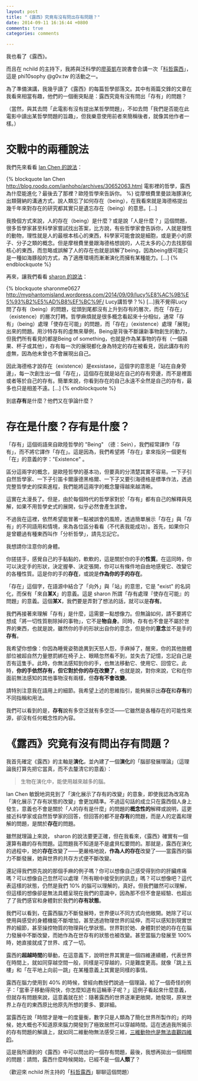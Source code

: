 ```yaml
---
layout: post
title: "《露西》究竟有沒有問出存有問題？"
date: 2014-09-11 16:16:44 +0800
comments: true
categories: comments

---
```


我也看了《露西》。

而且在 nchild 的主持下，我將與泛科學的[廖英凱](http://pansci.tw/archives/author/ykliao)在說書會合講一次「[科哲露西](http://www.accupass.com/go/lucy)」，這是 phi10sophy @g0v.tw 的活動之一。

為了準備演講，我幾乎讀了《露西》的每篇哲學部落文。其中有兩篇交鋒的文章在我看來相當有趣，他們的一個衝突點是：露西究竟有沒有問出「存有」的問題？

（當然，與其去問「此電影有沒有提出某哲學問題」，不如去問「我們是否能在此電影中讀出某哲學問題的旨趣」，但我樂意使用前者來簡稱後者，就像其他作者一樣。）

<!--more-->

# 交戰中的兩種說法

我們先來看看 [Ian Chen 的說法](http://blog.roodo.com/ianhoho/archives/30652063.html)：

{% blockquote Ian Chen http://blog.roodo.com/ianhoho/archives/30652063.html 電影裡的哲學，露西為什麼能進化？最後去了那裡？歐陸哲學來告訴你。 %}
從摩根費里曼談海豚演化出類聲納的溝通方式，說人類忘了如何存在（being），在我看來就是海德格提出幾千年來對存在的研究都其實只是遺忘存在（being）的意思。[...]

我換個方式來說，人的存在（being）是什麼？或是說「人是什麼？」這個問題，很多哲學家甚至科學家嘗試找出答案，比方說，有些哲學家會告訴你，人就是理性的動物，理性就是人的最根本核心的東西，科學家可能會說是細胞，或是更小的原子、分子之類的概念。但是摩根費里曼跟海德格想說的，人花太多的心力去找那個核心的東西，而忽略或誤解了人的存在也就是誤解了being，因為being很可能只是一種如海豚般的方式，為了適應環境而漸漸演化而擁有某種能力。[...]
{% endblockquote %}

再來，讓我們看看 [sharon 的說法](http://myphantomisland.wordpress.com/2014/09/09/lucy%E8%AC%9B%E5%93%B2%E5%AD%B8%EF%BC%9F/)：

{% blockquote sharonme0627 http://myphantomisland.wordpress.com/2014/09/09/lucy%E8%AC%9B%E5%93%B2%E5%AD%B8%EF%BC%9F/ Lucy講哲學？%}
[...]我不覺得Lucy問了存有（being）的問題，從頭到尾都沒有上升到存有的層次，而在「存在」（existence）的層次打轉。哲學麻煩就是很多概念看起來十分相似，通常「存有」（being）處理「使存在可能」的問題，而「存在」（existence）處理「展現」出來的問題。用沙特存有的虛無來舉例，Being是背後不斷讓新事物創生的動力，但我們所有看見的都是Being of something，也就是作為某事物的存有（一個蘋果、杯子或其他），存有每一次的展現都化身為特定的存在被看見，因此講存有的虛無，因為他未曾也不會展現出自己。

因此海德格才說存在（existence）是exsistase，這個字的意思是「站在自身旁邊」，每一次創生出一個「存在」，這個存在就是站在自己的存有旁邊，而不是裡面或者等於自己的存有。簡單來說，你看到存在的自己永遠不全然是自己的存有，最多也只是相差不遠。[...]
{% endblockquote %}

到底**存有**是什麼？他們又在爭論什麼？

# 存在是什麼？存有是什麼？

「存有」這個術語來自歐陸哲學的 "Being" （德：Sein），我們經常譯作「存有」，而不將它譯作「存在」。這是因為，我們希望將「存在」拿來指另一個更有「在」的意義的字："Existence" 。

區分這兩字的概念，是歐陸哲學的基本功，但要真的分清楚其實不容易。一下子引自然哲學家、一下子引笛卡爾康德黑格爾、一下子又要引海德格是標準作法，透過完整哲學史的探索進程，我們能將這兩字的概念釐得越來越清晰。

這實在太漫長了。但是，由於每個時代的哲學家對於「存有」都有自己的解釋與見解，如果不用哲學史式的展開，似乎必然會產生誤會。

不過我在這裡，依然希望能冒著一點被誤會的風險，透過簡單展示「存在」與「存有」的不同語用和情境，來為各位區分看看（不代表我能成功）。首先，如果你只是曾聽過有種東西叫作「分析哲學」，請先忘記它。

我想請你注意你的身體。

你搓搓手，感覺自己的手黏黏的，軟軟的，這是關於你的手的**性質**。在這同時，你可以決定手的形狀，決定握拳、決定張開，你可以有條件地自由地感覺它、改變它的各種性質。這是你的手的**存在**，或說是**作為你的手的存在**。

「存在」這個字，在語源中結合了「向外」與「站」的意思，它是 "exist" 的名詞化，而保有「來自**某X**」的意義。這是 sharon 所謂「存有處理『使存在可能』的問題」的意義。這個**某X**，我們要是弄對了想法的話，就可以是**存有**。

我們再接著來理解「存有」是什麼，這需要一點想像力。但無論如何，請不要將它想成「將一切性質剔除掉的事物」，它不是**物自身**。同時，存有也不會是不屬於世界的東西，也就是說，雖然你的手的形狀出自你的意念，但是你的**意念**並不是手的**存有**。

我希望你想像：你因為睡覺姿勢詭異到天怒人怨，手麻掉了，醒來，你的其他肢體部位被超自然力量懲罰綁在椅子上、眼睛忽然看不到，並失去了記憶，忘記自己是否有這隻手。此時，你無法感知到你的手，也無法移動它、使用它、回憶它。此時，**你的手依然存有，但它對於你的存在改變了**，也就是說，對你來說，它和在你面前無法感知的其他事物沒有兩樣，但**存有不會改變**。

請特別注意我在語用上的細節。我希望上述的思維指引，能夠展示出**存在**和**存有**的不同指稱和用法。

我們可以看到的是，**存有**說有多空泛就有多空泛——它雖然是各種存在的可能性來源，卻沒有任何概念性的內容。

# 《露西》究竟有沒有問出存有問題？

我首先確定《露西》的主軸是**演化**，並內建了一個**演化**的「腦部發展理論」（這理論我打算先把它當真，而不去釐清它的意義）：

> 生物在演化中，能使用越來越多的腦。

Ian Chen 敏銳地洞見到了「演化展示了存有的改變」的意象，即使我認為改寫為「演化展示了存有狀態的改變」會更加精準。不過這句話的成立只在露西個人身上發生，意義也不會是關於「人的存有是什麼」的問題的**概念性的**解釋或說明，這更接近科學家或自然哲學家的回答，但回答的都不是**存有**的問題，而是人的定義和理解的問題，是關於**存在**的問題。

雖然就理論上來說， sharon 的說法要更正確，但在我看來，《露西》確實有一個還算有趣的存有問題。這問題我不知道是不是盧貝松要問的。那就是，露西在演化的過程中，她的**存在**改變了——更嚴格地說，**作為人的存在**改變了——當露西的腦力不斷發展，她與世界的共存方式便不斷改變。

還記得我們原先說的那個手麻的例子嗎？你可以想像自己感受得到你的肝臟疼痛嗎？可以想像自己忽然可以處理「所有眼中接受到的訊息」嗎？可以想像吧？這代表這樣的狀態，仍然是我們 10% 的腦可以理解的，真好。但我們雖然可以理解，但這樣的想像卻是無法具體呈現在我們的意識中，因為那不但不會是經驗、也超出了了我們感官和身體對於我們的**存有狀態**。

我們可以看到，在露西腦力不斷發展時，世界便以不同方式向他敞開。她除了可以使用與感受的身體機能不斷增加，甚至透過物理世界的延伸，而可以感知到現實世界的細節，甚至操控物質的物理與化學狀態。世界對於她、身體對於她的存在在腦力發展中不斷改變，而她作為在世存有的狀態也被改變。甚至當腦力發展至 100% 時，她直接就成了世界、成了一切。

露西的**超越時間**的舉動，在這意義下，說明世界其實是一個四維連續體，代表世界在時間上，就如同穿越空間一般，同樣是可穿越的，只是難度更高。就像「跳上五樓」和「在平地上向前一跳」在某種意義上其實是同樣的事情。

露西在腦力使用到 40% 的時候，曾經向教授們說過一個理論，給了一個奇怪的例子：「當車子移動得飛快，你怎麼知道有這輛車子呢？」這例子看起來什麼意義，但就存有問題來說，這意義就在於：隨著露西的世界逐漸更敞開，她發現，原來世界上存在的東西原比他原先所想的要多、要詳細。

當露西在說「時間才是唯一的度量衡，數字只是人類為了簡化世界所製作的」的時候，她大概也不知道原來腦力開發到了極致居然可以穿越時間。這在透過我所揭示的存有問題的解讀上，就如同二維動物無法感受三維，[三維動物也是無法直觀四維的](https://www.sciencenews.org/article/seeing-four-dimensions)。

這是我所讀到的《露西》中可以問出的一個存有問題，最後，我想再拋出一個相關的問題：請問，露西什麼時候開始，已經不是一個**人類**了？

（歡迎來 nchild 所主持的「[科哲露西](http://www.accupass.com/go/lucy)」聊聊這個問題）
